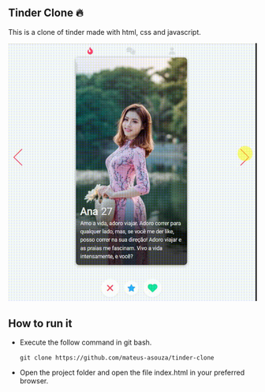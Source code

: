 ## Tinder Clone :fire:

This is a clone of tinder made with html, css and javascript.

![IMAGE AL TEXT HERE](img/clone-tinder.gif)

## How to run it

* Execute the follow command in git bash.
  ```
  git clone https://github.com/mateus-asouza/tinder-clone
  ```

* Open the project folder and open the file index.html in your preferred browser.